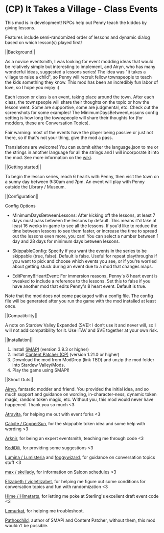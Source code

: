 # (CP) It Takes a Village - Class Events

This mod is in development! NPCs help out Penny teach the kiddos by giving lessons.

Features include semi-randomized order of lessons and dynamic dialog based on which lesson(s) played first!

||Background||

As a novice eventsmith, I was looking for event modding ideas that would be relatively simple but interesting to implement, and Airyn, who has many wonderful ideas, suggested a lessons series! The idea was "it takes a village to raise a child", so Penny will recruit fellow townspeople to teach the kids something they know. This mod has been an incredibly fun labor of love, so I hope you enjoy :)

Each lesson or class is an event, taking place around the town. After each class, the townspeople will share their thoughts on the topic or how the lesson went. Some are supportive, some are judgmental, etc. Check out the screenshots for some examples! The MinimumDaysBetweenLessons config setting is how long the townspeople will share their thoughts for (for modders, these are Conversation Topics).

Fair warning: most of the events have the player being passive or just not there, so if that's not your thing, give the mod a pass.

Translations are welcome! You can submit either the language.json to me or the strings in another language for all the strings and I will incorporate it into the mod. See more information on the <a href="https://stardewvalleywiki.com/Modding:Translations">wiki</a>.


||Getting started||

To begin the lesson series, reach 6 hearts with Penny, then visit the town on a sunny day between 9:30am and 7pm. An event will play with Penny outside the Library / Museum.


||Configuration||

Config Options

* MinimumDaysBetweenLessons: After kicking off the lessons, at least 7 days must pass between the lessons by default. This means it'd take at least 16 weeks in-game to see all the lessons. If you'd like to reduce the time between lessons to see them faster, or increase the time to spread out the lessons even more, you can! You can select a number between 1 day and 28 days for minimum days between lessons.

* SkippableConfig: Specify if you want the events in the series to be skippable (true, false). Default is false. Useful for repeat playthroughs if you want to pick and choose which events you see, or if you're worried about getting stuck during an event due to a mod that changes maps.

* EditPenny8HeartEvent: For immersion reasons, Penny's 8 heart event is tweaked to include a reference to the lessons. Set this to false if you have another mod that edits Penny's 8 heart event. Default is true.

Note that the mod does not come packaged with a config file. The config file will be generated after you run the game with the mod installed at least once. 


||Compatibility||

A note on Stardew Valley Expanded (SVE): I don’t use it and never will, so I will not add compatibility for it. Use ITAV and SVE together at your own risk.


||Installation||

1. Install <a href="https://www.nexusmods.com/stardewvalley/mods/2400">SMAPI</a> (version 3.9.3 or higher)
2. Install <a href="https://www.nexusmods.com/stardewvalley/mods/1915">Content Patcher (CP)</a> (version 1.21.0 or higher)
3. Download the mod from ModDrop (link TBD) and unzip the mod folder into Stardew Valley/Mods.
4. Play the game using SMAPI!



||Shout Outs||

<a href="https://www.moddrop.com/stardew-valley/profile/182160/mods">Airyn</a>, fantastic modder and friend. You provided the initial idea, and so much support and guidance on wording, in-character-ness, dynamic token magic, random token magic, etc. Without you, this mod would never have happened. Thank you so much <3

<a href ="https://www.nexusmods.com/stardewvalley/users/116553368?tab=user+files">Atravita</a>, for helping me out with event forks <3

<a href ="https://www.nexusmods.com/stardewvalley/users/114762643?tab=user+files">Calcite / CopperSun</a>, for the skippable token idea and some help with wording <3

<a href ="https://www.nexusmods.com/stardewvalley/users/92469153?tab=user+files">Arknir</a>, for being an expert eventsmith, teaching me through code <3

<a href ="https://www.moddrop.com/stardew-valley/profile/225898/mods">KediDili</a>, for providing some suggestions <3

<a href ="https://www.nexusmods.com/stardewvalley/users/5575844?tab=user+files">Lumina / Lumisteria</a> and <a href ="https://www.nexusmods.com/stardewvalley/users/48380238?tab=user+files">foggywizard</a>, for guidance on conversation topics stuff <3

<a href ="https://www.nexusmods.com/stardewvalley/users/95265773?tab=user+files">max / skellady</a>, for information on Saloon schedules <3

<a href ="https://www.nexusmods.com/stardewvalley/users/120958053?tab=user+files">Elizabeth / violetlizabet</a>, for helping me figure out some conditions for conversation topics and fun with randomization <3

<a href ="https://www.nexusmods.com/stardewvalley/users/108124018?tab=user+files">Hime / Himetarts</a>, for letting me poke at Sterling's excellent draft event code <3

<a href="https://www.nexusmods.com/stardewvalley/users/68088657?tab=user+files">Lemurkat</a>, for helping me troubleshoot.

<a href="https://www.nexusmods.com/stardewvalley/users/1552317?tab=user+files">Pathoschild</a>, author of SMAPI and Content Patcher, without them, this mod wouldn't be possible.